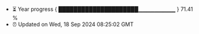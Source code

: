 - ⏳ Year progress { █████████████████████▁▁▁▁▁▁▁▁▁ } 71.41 %
- ⏰ Updated on Wed, 18 Sep 2024 08:25:02 GMT

